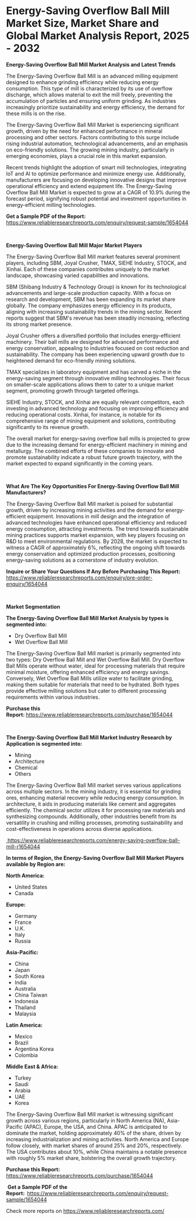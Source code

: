 <p><h1>Energy-Saving Overflow Ball Mill Market Size, Market Share and Global Market Analysis Report, 2025 - 2032</h1></p><p><strong>Energy-Saving Overflow Ball Mill Market Analysis and Latest Trends</strong></p>
<p><p>The Energy-Saving Overflow Ball Mill is an advanced milling equipment designed to enhance grinding efficiency while reducing energy consumption. This type of mill is characterized by its use of overflow discharge, which allows material to exit the mill freely, preventing the accumulation of particles and ensuring uniform grinding. As industries increasingly prioritize sustainability and energy efficiency, the demand for these mills is on the rise.</p><p>The Energy-Saving Overflow Ball Mill Market is experiencing significant growth, driven by the need for enhanced performance in mineral processing and other sectors. Factors contributing to this surge include rising industrial automation, technological advancements, and an emphasis on eco-friendly solutions. The growing mining industry, particularly in emerging economies, plays a crucial role in this market expansion.</p><p>Recent trends highlight the adoption of smart mill technologies, integrating IoT and AI to optimize performance and minimize energy use. Additionally, manufacturers are focusing on developing innovative designs that improve operational efficiency and extend equipment life. The Energy-Saving Overflow Ball Mill Market is expected to grow at a CAGR of 10.9% during the forecast period, signifying robust potential and investment opportunities in energy-efficient milling technologies.</p></p>
<p><strong>Get a Sample PDF of the Report:&nbsp;</strong> <a href="https://www.reliableresearchreports.com/enquiry/request-sample/1654044?utm_campaign=2220&utm_medium=2&utm_source=Github&utm_content=ia&utm_term=27022025&utm_id=energy-saving-overflow-ball-mill">https://www.reliableresearchreports.com/enquiry/request-sample/1654044</a></p>
<p>&nbsp;</p>
<p><strong>Energy-Saving Overflow Ball Mill Major Market Players</strong></p>
<p><p>The Energy-Saving Overflow Ball Mill market features several prominent players, including SBM, Joyal Crusher, TMAX, SIEHE Industry, STOCK, and Xinhai. Each of these companies contributes uniquely to the market landscape, showcasing varied capabilities and innovations.</p><p>SBM (Shibang Industry & Technology Group) is known for its technological advancements and large-scale production capacity. With a focus on research and development, SBM has been expanding its market share globally. The company emphasizes energy efficiency in its products, aligning with increasing sustainability trends in the mining sector. Recent reports suggest that SBM's revenue has been steadily increasing, reflecting its strong market presence.</p><p>Joyal Crusher offers a diversified portfolio that includes energy-efficient machinery. Their ball mills are designed for advanced performance and energy conservation, appealing to industries focused on cost reduction and sustainability. The company has been experiencing upward growth due to heightened demand for eco-friendly mining solutions.</p><p>TMAX specializes in laboratory equipment and has carved a niche in the energy-saving segment through innovative milling technologies. Their focus on smaller-scale applications allows them to cater to a unique market segment, promoting growth through targeted offerings.</p><p>SIEHE Industry, STOCK, and Xinhai are equally relevant competitors, each investing in advanced technology and focusing on improving efficiency and reducing operational costs. Xinhai, for instance, is notable for its comprehensive range of mining equipment and solutions, contributing significantly to its revenue growth.</p><p>The overall market for energy-saving overflow ball mills is projected to grow due to the increasing demand for energy-efficient machinery in mining and metallurgy. The combined efforts of these companies to innovate and promote sustainability indicate a robust future growth trajectory, with the market expected to expand significantly in the coming years.</p></p>
<p>&nbsp;</p>
<p><strong>What Are The Key Opportunities For Energy-Saving Overflow Ball Mill Manufacturers?</strong></p>
<p><p>The Energy-Saving Overflow Ball Mill market is poised for substantial growth, driven by increasing mining activities and the demand for energy-efficient equipment. Innovations in mill design and the integration of advanced technologies have enhanced operational efficiency and reduced energy consumption, attracting investments. The trend towards sustainable mining practices supports market expansion, with key players focusing on R&D to meet environmental regulations. By 2028, the market is expected to witness a CAGR of approximately 6%, reflecting the ongoing shift towards energy conservation and optimized production processes, positioning energy-saving solutions as a cornerstone of industry evolution.</p></p>
<p><strong>Inquire or Share Your Questions If Any Before Purchasing This Report:</strong> <a href="https://www.reliableresearchreports.com/enquiry/pre-order-enquiry/1654044?utm_campaign=2220&utm_medium=2&utm_source=Github&utm_content=ia&utm_term=27022025&utm_id=energy-saving-overflow-ball-mill">https://www.reliableresearchreports.com/enquiry/pre-order-enquiry/1654044</a></p>
<p>&nbsp;</p>
<p><strong>Market Segmentation</strong></p>
<p><strong>The Energy-Saving Overflow Ball Mill Market Analysis by types is segmented into:</strong></p>
<p><ul><li>Dry Overflow Ball Mill</li><li>Wet Overflow Ball Mill</li></ul></p>
<p><p>The Energy-Saving Overflow Ball Mill market is primarily segmented into two types: Dry Overflow Ball Mill and Wet Overflow Ball Mill. Dry Overflow Ball Mills operate without water, ideal for processing materials that require minimal moisture, offering enhanced efficiency and energy savings. Conversely, Wet Overflow Ball Mills utilize water to facilitate grinding, making them suitable for materials that need to be hydrated. Both types provide effective milling solutions but cater to different processing requirements within various industries.</p></p>
<p><strong>Purchase this Report:&nbsp;</strong><a href="https://www.reliableresearchreports.com/purchase/1654044?utm_campaign=2220&utm_medium=2&utm_source=Github&utm_content=ia&utm_term=27022025&utm_id=energy-saving-overflow-ball-mill">https://www.reliableresearchreports.com/purchase/1654044</a></p>
<p>&nbsp;</p>
<p><strong>The Energy-Saving Overflow Ball Mill Market Industry Research by Application is segmented into:</strong></p>
<p><ul><li>Mining</li><li>Architecture</li><li>Chemical</li><li>Others</li></ul></p>
<p><p>The Energy-Saving Overflow Ball Mill market serves various applications across multiple sectors. In the mining industry, it is essential for grinding ores, enhancing material recovery while reducing energy consumption. In architecture, it aids in producing materials like cement and aggregates efficiently. The chemical sector utilizes it for processing raw materials and synthesizing compounds. Additionally, other industries benefit from its versatility in crushing and milling processes, promoting sustainability and cost-effectiveness in operations across diverse applications.</p></p>
<p><a href="https://www.reliableresearchreports.com/energy-saving-overflow-ball-mill-r1654044?utm_campaign=2220&utm_medium=2&utm_source=Github&utm_content=ia&utm_term=27022025&utm_id=energy-saving-overflow-ball-mill">&nbsp;https://www.reliableresearchreports.com/energy-saving-overflow-ball-mill-r1654044</a></p>
<p><strong>In terms of Region, the Energy-Saving Overflow Ball Mill Market Players available by Region are:</strong></p>
<p>
    <p> <strong> North America: </strong>
        <ul>
            <li>United States</li>
            <li>Canada</li>
        </ul>
        </p> 
    <p> <strong> Europe: </strong>
        <ul>
            <li>Germany</li>
            <li>France</li>
            <li>U.K.</li>
            <li>Italy</li>
            <li>Russia</li>
        </ul>
        </p> 
    <p> <strong> Asia-Pacific: </strong>
        <ul>
            <li>China</li>
            <li>Japan</li>
            <li>South Korea</li>
            <li>India</li>
            <li>Australia</li>
            <li>China Taiwan</li>
            <li>Indonesia</li>
            <li>Thailand</li>
            <li>Malaysia</li>
        </ul>
        </p> 
    <p> <strong> Latin America: </strong>
        <ul>
            <li>Mexico</li>
            <li>Brazil</li>
            <li>Argentina Korea</li>
            <li>Colombia</li>
        </ul>
        </p> 
    <p> <strong> Middle East & Africa: </strong>
        <ul>
            <li>Turkey</li>
            <li>Saudi</li>
            <li>Arabia</li>
            <li>UAE</li>
            <li>Korea</li>
        </ul>
    </p>
    </p>
<p><p>The Energy-Saving Overflow Ball Mill market is witnessing significant growth across various regions, particularly in North America (NA), Asia-Pacific (APAC), Europe, the USA, and China. APAC is anticipated to dominate the market, holding approximately 40% of the share, driven by increasing industrialization and mining activities. North America and Europe follow closely, with market shares of around 25% and 20%, respectively. The USA contributes about 10%, while China maintains a notable presence with roughly 5% market share, bolstering the overall growth trajectory.</p></p>
<p><strong>Purchase this Report: </strong><a href="https://www.reliableresearchreports.com/purchase/1654044?utm_campaign=2220&utm_medium=2&utm_source=Github&utm_content=ia&utm_term=27022025&utm_id=energy-saving-overflow-ball-mill">https://www.reliableresearchreports.com/purchase/1654044</a></p>
<p>&nbsp;<strong>Get a Sample PDF of the Report:&nbsp;&nbsp;</strong><a href="https://www.reliableresearchreports.com/enquiry/request-sample/1654044?utm_campaign=2220&utm_medium=2&utm_source=Github&utm_content=ia&utm_term=27022025&utm_id=energy-saving-overflow-ball-mill">https://www.reliableresearchreports.com/enquiry/request-sample/1654044</a></p>
<p><strong></strong></p>
<p>Check more reports on <a href="https://www.reliableresearchreports.com/?utm_campaign=2220&utm_medium=2&utm_source=Github&utm_content=ia&utm_term=27022025&utm_id=energy-saving-overflow-ball-mill">https://www.reliableresearchreports.com/</a></p>